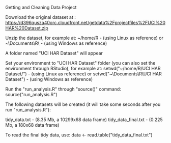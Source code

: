 Getting and Cleaning Data Project

Download the original dataset at : https://d396qusza40orc.cloudfront.net/getdata%2Fprojectfiles%2FUCI%20HAR%20Dataset.zip 

Unzip the dataset, for example at:
~/home/R - (using Linux as reference)
or
~\Documents\R\ - (using Windows as reference)

A folder named "UCI HAR Dataset" will appear

Set your environment to "UCI HAR Dataset" folder (you can also set the environment through RStudio), for example at:
setwd("~/home/R/UCI HAR Dataset/") - (using Linux as reference)
or
setwd("~\Documents\R\UCI HAR Dataset\") - (using Windows as reference)

Run the "run_analysis.R" through "source()" command:
source("run_analysis.R")

The following datasets will be created (it will take some seconds after you run "run_analysis.R"):

tidy_data.txt - (8.35 Mb, a 10299x68 data frame)
tidy_data_final.txt - (0.225 Mb, a 180x68 data frame)

To read the final tidy data, use:
data <- read.table("tidy_data_final.txt")

